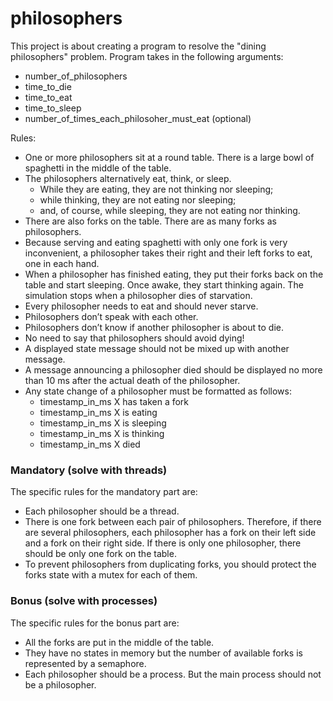 # philosophers

This project is about creating a program to resolve the "dining philosophers" problem.
Program takes in the following arguments: 
* number_of_philosophers
* time_to_die
* time_to_eat
* time_to_sleep
* number_of_times_each_philosoher_must_eat (optional)

Rules:
* One or more philosophers sit at a round table. There is a large bowl of spaghetti in the middle of the table.
* The philosophers alternatively eat, think, or sleep.
  * While they are eating, they are not thinking nor sleeping;
  * while thinking, they are not eating nor sleeping;
  * and, of course, while sleeping, they are not eating nor thinking.
* There are also forks on the table. There are as many forks as philosophers.
* Because serving and eating spaghetti with only one fork is very inconvenient, a philosopher takes their right and their left forks to eat, one in each hand.
* When a philosopher has finished eating, they put their forks back on the table and start sleeping. Once awake, they start thinking again. The simulation stops when a philosopher dies of starvation.
* Every philosopher needs to eat and should never starve.
* Philosophers don’t speak with each other.
* Philosophers don’t know if another philosopher is about to die.
* No need to say that philosophers should avoid dying!
* A displayed state message should not be mixed up with another message.
* A message announcing a philosopher died should be displayed no more than 10 ms after the actual death of the philosopher.
* Any state change of a philosopher must be formatted as follows:
  * timestamp_in_ms X has taken a fork
  * timestamp_in_ms X is eating
  * timestamp_in_ms X is sleeping
  * timestamp_in_ms X is thinking
  * timestamp_in_ms X died

### Mandatory (solve with threads)
The specific rules for the mandatory part are:
* Each philosopher should be a thread.
* There is one fork between each pair of philosophers. Therefore, if there are several philosophers, each philosopher has a fork on their left side and a fork on their right side. If there is only one philosopher, there should be only one fork on the table.
* To prevent philosophers from duplicating forks, you should protect the forks state with a mutex for each of them.

### Bonus (solve with processes)
The specific rules for the bonus part are:
* All the forks are put in the middle of the table.
* They have no states in memory but the number of available forks is represented by a semaphore.
* Each philosopher should be a process. But the main process should not be a philosopher.
